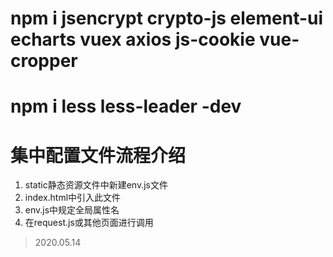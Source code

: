 # npm i jsencrypt crypto-js element-ui echarts vuex axios js-cookie vue-cropper
# npm i less less-leader -dev

# 集中配置文件流程介绍
1. static静态资源文件中新建env.js文件
2. index.html中引入此文件
3. env.js中规定全局属性名
4. 在request.js或其他页面进行调用
> 2020.05.14
